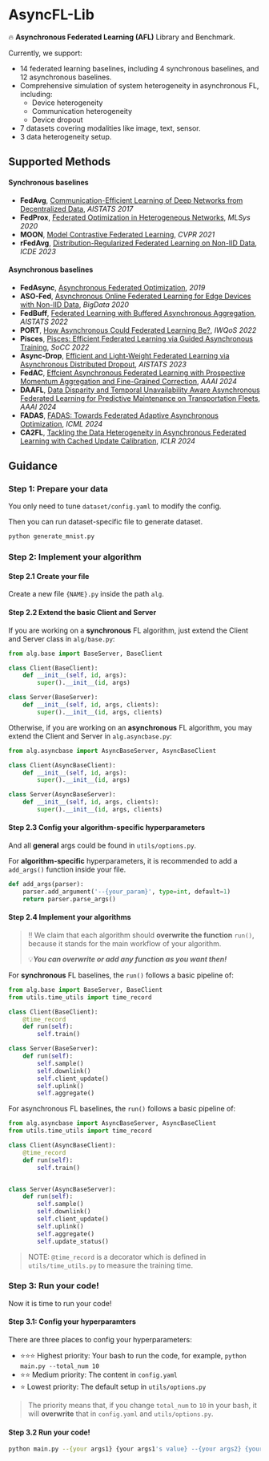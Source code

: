 # AsyncFL-Lib

🔥 **Asynchronous Federated Learning (AFL)** Library and Benchmark.

Currently, we support: 

+ 14 federated learning baselines, including 4 synchronous baselines, and 12 asynchronous baselines.
+ Comprehensive simulation of system heterogeneity in asynchronous FL, including:
  + Device heterogeneity
  + Communication heterogeneity
  + Device dropout
+ 7 datasets covering modalities like image, text, sensor.
+ 3 data heterogeneity setup. 



## Supported Methods

#### Synchronous baselines

+ **FedAvg**, [Communication-Efficient Learning of Deep Networks from Decentralized Data](https://proceedings.mlr.press/v54/mcmahan17a/mcmahan17a.pdf), *AISTATS 2017*
+ **FedProx**, [Federated Optimization in Heterogeneous Networks](https://proceedings.mlsys.org/paper_files/paper/2020/file/1f5fe83998a09396ebe6477d9475ba0c-Paper.pdf), *MLSys 2020*
+ **MOON**, [Model Contrastive Federated Learning](https://openaccess.thecvf.com/content/CVPR2021/papers/Li_Model-Contrastive_Federated_Learning_CVPR_2021_paper.pdf), *CVPR 2021*
+ **rFedAvg**, [Distribution-Regularized Federated Learning on Non-IID Data](https://ieeexplore.ieee.org/document/10184650), *ICDE 2023*

#### Asynchronous baselines

+ **FedAsync**, [Asynchronous Federated Optimization](https://arxiv.org/abs/1903.03934), _2019_
+ **ASO-Fed**, [Asynchronous Online Federated Learning for Edge Devices with Non-IID Data](https://ieeexplore.ieee.org/document/9378161), *BigData 2020*
+ **FedBuff**, [Federated Learning with Buffered Asynchronous Aggregation](https://proceedings.mlr.press/v151/nguyen22b/nguyen22b.pdf), _AISTATS 2022_
+ **PORT**, [How Asynchronous Could Federated Learning Be?](https://ieeexplore.ieee.org/document/9812885/), *IWQoS 2022*
+ **Pisces**, [Pisces: Efficient Federated Learning via Guided Asynchronous Training](https://dl.acm.org/doi/abs/10.1145/3542929.3563463), *SoCC 2022*
+ **Async-Drop**, [Efficient and Light-Weight Federated Learning via Asynchronous Distributed Dropout](https://proceedings.mlr.press/v206/dun23a/dun23a.pdf), *AISTATS 2023* 
+ **FedAC**, [Effcient Asynchronous Federated Learning with Prospective Momentum Aggregation and Fine-Grained Correction](https://ojs.aaai.org/index.php/AAAI/article/view/29603), _AAAI 2024_ 
+ **DAAFL**, [Data Disparity and Temporal Unavailability Aware Asynchronous Federated Learning for Predictive Maintenance on Transportation Fleets](https://ojs.aaai.org/index.php/AAAI/article/view/29467), *AAAI 2024*
+ **FADAS**, [FADAS: Towards Federated Adaptive Asynchronous Optimization](https://icml.cc/virtual/2024/poster/33327), *ICML 2024*
+ **CA2FL**, [Tackling the Data Heterogeneity in Asynchronous Federated Learning with Cached Update Calibration](https://iclr.cc/virtual/2024/poster/19456), *ICLR 2024*



## Guidance

### Step 1: Prepare your data

You only need to tune `dataset/config.yaml` to modify the config.

Then you can run dataset-specific file to generate dataset.

```bash
python generate_mnist.py
```



### Step 2: Implement your algorithm

#### Step 2.1 Create your file

Create a new file `{NAME}.py` inside the path `alg`.



#### Step 2.2 Extend the basic Client and Server

If you are working on a **synchronous** FL algorithm, just extend the Client and Server class in `alg/base.py`:

```python
from alg.base import BaseServer, BaseClient

class Client(BaseClient):
    def __init__(self, id, args):
        super().__init__(id, args)

class Server(BaseServer):
    def __init__(self, id, args, clients):
        super().__init__(id, args, clients)
```

Otherwise, if you are working on an **asynchronous** FL algorithm, you may extend the Client and Server in `alg.asyncbase.py`:

```python
from alg.asyncbase import AsyncBaseServer, AsyncBaseClient

class Client(AsyncBaseClient):
    def __init__(self, id, args):
        super().__init__(id, args)

class Server(AsyncBaseServer):
    def __init__(self, id, args, clients):
        super().__init__(id, args, clients)
```



#### Step 2.3 Config your algorithm-specific hyperparameters

And all **general** args could be found in `utils/options.py`.

For **algorithm-specific** hyperparameters, it is recommended to add a `add_args()` function inside your file.

```python
def add_args(parser):
    parser.add_argument('--{your_param}', type=int, default=1)
    return parser.parse_args()
```



#### Step 2.4 Implement your algorithms

> ‼️ We claim that each algorithm should **overwrite the function** `run()`, because it stands for the main workflow of your algorithm.
>
> 💡***You can overwrite or add any function as you want then!***

For **synchronous** FL baselines, the `run()` follows a basic pipeline of:

```python
from alg.base import BaseServer, BaseClient
from utils.time_utils import time_record

class Client(BaseClient):
    @time_record
    def run(self):
        self.train()

class Server(BaseServer):
    def run(self):
        self.sample()
        self.downlink()
        self.client_update()
        self.uplink()
        self.aggregate()
```

For asynchronous FL baselines, the `run()` follows a basic pipeline of:

```python
from alg.asyncbase import AsyncBaseServer, AsyncBaseClient
from utils.time_utils import time_record

class Client(AsyncBaseClient):
    @time_record
    def run(self):
        self.train()


class Server(AsyncBaseServer):
    def run(self):
        self.sample()
        self.downlink()
        self.client_update()
        self.uplink()
        self.aggregate()
        self.update_status()
```

>NOTE:  `@time_record` is a decorator which is defined in `utils/time_utils.py` to measure the training time.



### Step 3: Run your code!

Now it is time to run your code!

#### Step 3.1: Config your hyperparamters

There are three places to config your hyperparameters:

+ ⭐️⭐️⭐️ Highest priority: Your bash to run the code, for example, `python main.py --total_num 10`
+ ⭐️⭐️ Medium priority: The content in `config.yaml`
+ ⭐️ Lowest priority: The default setup in `utils/options.py`

>  The priority means that, if you change `total_num` to `10` in your bash, it will **overwrite** that in `config.yaml` and `utils/options.py`.



#### Step 3.2 Run your code!

```bash
python main.py --{your args1} {your args1's value} --{your args2} {your args2's value} ... --{your args-n} {your args-n's value}
```
